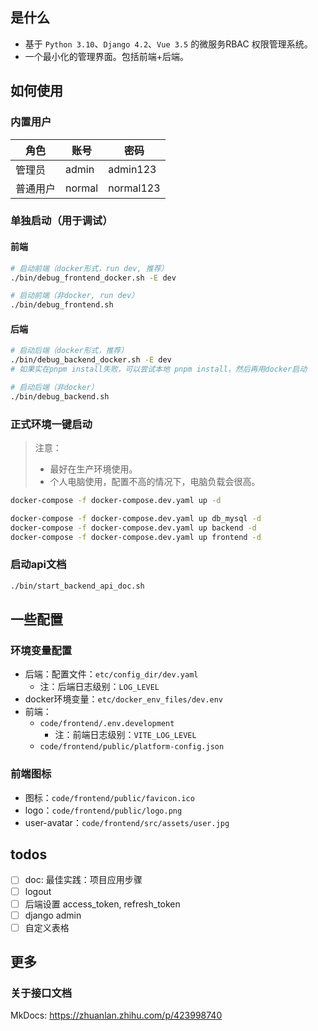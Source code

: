 ## 是什么

- 基于 `Python 3.10`、`Django 4.2`、`Vue 3.5` 的微服务RBAC 权限管理系统。
- 一个最小化的管理界面。包括前端+后端。

## 如何使用

### 内置用户

| 角色 | 账号 | 密码 |
| ---- | ---- | ---- |
| 管理员 | admin | admin123 |
| 普通用户 | normal | normal123 |


### 单独启动（用于调试）

#### 前端

```bash
# 启动前端（docker形式，run dev, 推荐）
./bin/debug_frontend_docker.sh -E dev

# 启动前端（非docker, run dev）
./bin/debug_frontend.sh
```

#### 后端

```bash
# 启动后端（docker形式，推荐）
./bin/debug_backend_docker.sh -E dev
# 如果实在pnpm install失败，可以尝试本地 pnpm install，然后再用docker启动

# 启动后端（非docker）
./bin/debug_backend.sh
```

### 正式环境一键启动

> 注意：
>
> - 最好在生产环境使用。
> - 个人电脑使用，配置不高的情况下，电脑负载会很高。

```bash
docker-compose -f docker-compose.dev.yaml up -d

docker-compose -f docker-compose.dev.yaml up db_mysql -d
docker-compose -f docker-compose.dev.yaml up backend -d
docker-compose -f docker-compose.dev.yaml up frontend -d
```

### 启动api文档

```bash
./bin/start_backend_api_doc.sh
```

## 一些配置

### 环境变量配置

- 后端：配置文件：`etc/config_dir/dev.yaml`
  - 注：后端日志级别：`LOG_LEVEL`
- docker环境变量：`etc/docker_env_files/dev.env`
- 前端：
  - `code/frontend/.env.development`
    - 注：前端日志级别：`VITE_LOG_LEVEL`
  - `code/frontend/public/platform-config.json`

### 前端图标

- 图标：`code/frontend/public/favicon.ico`
- logo：`code/frontend/public/logo.png`
- user-avatar：`code/frontend/src/assets/user.jpg`

## todos

- [ ] doc: 最佳实践：项目应用步骤
- [ ] logout
- [ ] 后端设置 access_token, refresh_token
- [ ] django admin
- [ ] 自定义表格

## 更多

### 关于接口文档

MkDocs: https://zhuanlan.zhihu.com/p/423998740
